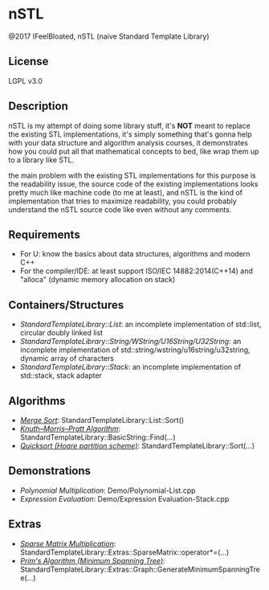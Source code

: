 # nSTL
@2017 IFeelBloated, nSTL (naive Standard Template Library)

## License
LGPL v3.0

## Description
nSTL is my attempt of doing some library stuff, it's **NOT** meant to replace the existing STL implementations, it's simply something that's gonna help with your data structure and algorithm analysis courses, it demonstrates how you could put all that mathematical concepts to bed, like wrap them up to a library like STL.

the main problem with the existing STL implementations for this purpose is the readability issue, the source code of the existing implementations looks pretty much like machine code (to me at least), and nSTL is the kind of implementation that tries to maximize readability, you could probably understand the nSTL source code like even without any comments.

## Requirements
- For U: know the basics about data structures, algorithms and modern C++
- For the compiler/IDE: at least support ISO/IEC 14882:2014(C++14) and "alloca" (dynamic memory allocation on stack)

## Containers/Structures
- *StandardTemplateLibrary::List*: an incomplete implementation of std::list, circular doubly linked list
- *StandardTemplateLibrary::String/WString/U16String/U32String*: an incomplete implementation of std::string/wstring/u16string/u32string, dynamic array of characters
- *StandardTemplateLibrary::Stack*: an incomplete implementation of std::stack, stack adapter

## Algorithms
- *[Merge Sort](https://en.wikipedia.org/wiki/Merge_sort)*: StandardTemplateLibrary::List::Sort()
- *[Knuth–Morris–Pratt Algorithm](https://en.wikipedia.org/wiki/Knuth–Morris–Pratt_algorithm)*: StandardTemplateLibrary::BasicString::Find(...)
- *[Quicksort (Hoare partition scheme)](https://en.wikipedia.org/wiki/Quicksort)*: StandardTemplateLibrary::Sort(...)

## Demonstrations
- *Polynomial Multiplication*: Demo/Polynomial-List.cpp
- *Expression Evaluation*: Demo/Expression Evaluation-Stack.cpp

## Extras
- *[Sparse Matrix Multiplication](https://en.wikipedia.org/wiki/Sparse_matrix#List_of_lists_.28LIL.29)*: StandardTemplateLibrary::Extras::SparseMatrix::operator*=(...)
- *[Prim's Algorithm (Minimum Spanning Tree)](https://en.wikipedia.org/wiki/Prim%27s_algorithm)*: StandardTemplateLibrary::Extras::Graph::GenerateMinimumSpanningTree(...)
